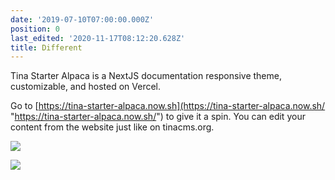 ```yaml
---
date: '2019-07-10T07:00:00.000Z'
position: 0
last_edited: '2020-11-17T08:12:20.628Z'
title: Different
---
```

Tina Starter Alpaca is a NextJS documentation responsive theme, customizable, and hosted on Vercel.

Go to [https://tina-starter-alpaca.now.sh](https://tina-starter-alpaca.now.sh/ "https://tina-starter-alpaca.now.sh/") to give it a spin. You can edit your content from the website just like on tinacms.org.

![](/images/paz-arando-ZHmvek0kJW8-unsplash.jpg)

![](/images/notebook.jpg)